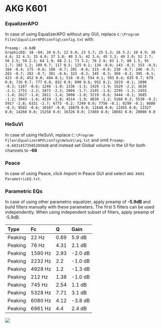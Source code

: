 # AKG K601

### EqualizerAPO
In case of using EqualizerAPO without any GUI, replace `C:\Program Files\EqualizerAPO\config\config.txt`
with:
```
Preamp: -6.6dB
GraphicEQ: 10 -84; 20 6.5; 22 6.0; 23 5.7; 25 5.3; 26 5.2; 28 4.9; 30 4.6; 32 4.3; 35 4.0; 37 3.8; 40 3.5; 42 3.4; 45 3.2; 49 2.9; 52 2.7; 56 2.5; 59 2.3; 64 1.9; 68 2.1; 73 3.2; 78 2.9; 83 1.7; 89 1.5; 95 1.7; 102 1.2; 109 0.7; 117 0.5; 125 0.1; 134 -0.0; 143 -0.3; 153 -0.5; 164 -0.4; 175 -0.6; 188 -0.7; 201 -0.8; 215 -0.8; 230 -0.7; 246 -0.7; 263 -0.7; 282 -0.7; 301 -0.6; 323 -0.3; 345 -0.3; 369 -0.2; 395 -0.1; 423 -0.0; 452 0.0; 484 0.1; 518 -0.0; 554 0.1; 593 0.4; 635 0.7; 679 0.8; 726 0.7; 777 0.8; 832 0.8; 890 0.6; 952 0.2; 1019 -0.1; 1090 -0.3; 1167 -0.6; 1248 -1.0; 1336 -1.5; 1429 -1.9; 1529 -2.2; 1636 -2.1; 1751 -2.2; 1873 -2.2; 2004 -1.7; 2145 -1.6; 2295 -1.3; 2455 -1.4; 2627 -1.4; 2811 -1.4; 3008 -1.0; 3219 -0.6; 3444 -0.1; 3685 -1.2; 3943 -1.6; 4219 -1.8; 4514 -1.9; 4830 -1.2; 5168 0.2; 5530 -0.2; 5917 -2.8; 6331 -2.7; 6775 -0.2; 7249 0.0; 7756 -0.1; 8299 -0.1; 8880 -0.3; 9502 -0.6; 10167 -0.0; 10879 0.0; 11640 0.0; 12455 0.0; 13327 0.0; 14260 0.0; 15258 0.0; 16326 0.0; 17469 0.0; 18692 0.0; 20000 0.0
```

### HeSuVi
In case of using HeSuVi, replace `C:\Program Files\EqualizerAPO\config\HeSuVi\eq.txt` and omit `Preamp:
-6.603145735052058dB` and instead set Global volume in the UI for both channels to **-66**

### Peace
In case of using Peace, click *Import* in Peace GUI and select `AKG K601 ParametricEQ.txt`.

### Parametric EQs
In case of using other parametric equalizer, apply preamp of **-5.9dB** and build filters manually
with these parameters. The first 5 filters can be used independently.
When using independent subset of filters, apply preamp of -5.9dB.

| Type    | Fc      |    Q | Gain    |
|:--------|:--------|:-----|:--------|
| Peaking | 22 Hz   | 0.69 | 5.9 dB  |
| Peaking | 76 Hz   | 4.31 | 2.1 dB  |
| Peaking | 1590 Hz | 2.93 | -2.0 dB |
| Peaking | 2232 Hz | 2.2  | -1.0 dB |
| Peaking | 4928 Hz | 1.2  | -1.3 dB |
| Peaking | 212 Hz  | 1.38 | -1.0 dB |
| Peaking | 745 Hz  | 2.54 | 1.1 dB  |
| Peaking | 5328 Hz | 7.71 | 3.1 dB  |
| Peaking | 6080 Hz | 4.12 | -3.8 dB |
| Peaking | 6961 Hz | 4.4  | 2.4 dB  |

![](https://raw.githubusercontent.com/jaakkopasanen/AutoEq/master/results/headphonecom/sbaf-serious/AKG%20K601/AKG%20K601.png)